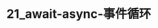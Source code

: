 # 21_await-async-事件循环

<script setup>
import pdf from '../components/pdf.vue'
</script>

<pdf path="21_await-async-事件循环" />
